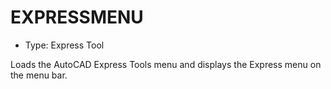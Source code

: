 # EXPRESSMENU

- Type: Express Tool

Loads the AutoCAD Express Tools menu and displays the Express menu on the menu bar.
